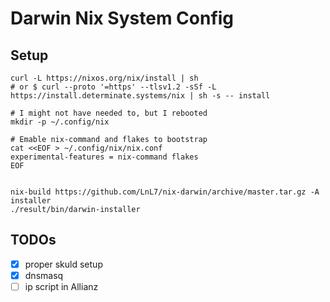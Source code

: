 # Darwin Nix System Config

## Setup

```
curl -L https://nixos.org/nix/install | sh
# or $ curl --proto '=https' --tlsv1.2 -sSf -L https://install.determinate.systems/nix | sh -s -- install

# I might not have needed to, but I rebooted
mkdir -p ~/.config/nix

# Emable nix-command and flakes to bootstrap 
cat <<EOF > ~/.config/nix/nix.conf
experimental-features = nix-command flakes
EOF


nix-build https://github.com/LnL7/nix-darwin/archive/master.tar.gz -A installer
./result/bin/darwin-installer
```

## TODOs

- [x] proper skuld setup
- [x] dnsmasq
- [ ] ip script in Allianz